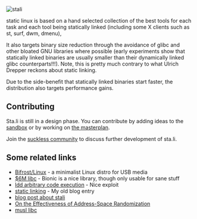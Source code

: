 ![stali](/stali.png)

static linux is based on a hand selected collection of the best tools for each
task and each tool being statically linked (including some X clients such as
st, surf, dwm, dmenu),

It also targets binary size reduction through the avoidance of glibc and other
bloated GNU libraries where possible (early experiments show that statically
linked binaries are usually smaller than their dynamically linked glibc
counterparts!!!). Note, this is pretty much contrary to what Ulrich Drepper
reckons about static linking.

Due to the side-benefit that statically linked binaries start faster, the
distribution also targets performance gains.

Contributing
------------

Sta.li is still in a design phase. You can contribute by adding ideas
to the [sandbox](http://sta.li/sandbox) or by working on
[the masterplan](http://sta.li/masterplan).

Join the [suckless community](http://suckless.org/community) to
discuss further development of sta.li.

Some related links
------------------
* [Bifrost/Linux](http://bifrost.slu.se/) - a minimalist Linux distro for USB media
* [$6M libc](http://codingrelic.geekhold.com/2008/11/six-million-dollar-libc.html) - Bionic is a nice library, though only usable for sane stuff
* [ldd arbitrary code execution](http://www.catonmat.net/blog/ldd-arbitrary-code-execution/) - Nice exploit
* [static linking](http://blog.garbe.us/2008/02/08/01_Static_linking/) - My old blog entry
* [blog post about stali](http://elevenislouder.blogspot.com/2010/02/stali.html)
* [On the Effectiveness of Address-Space Randomization](http://benpfaff.org/papers/asrandom.pdf)
* [musl libc](http://www.etalabs.net/musl/)

